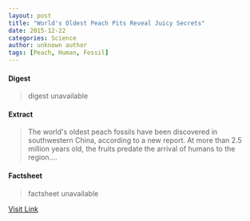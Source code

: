 ```yaml
---
layout: post
title: "World's Oldest Peach Pits Reveal Juicy Secrets"
date: 2015-12-22
categories: Science
author: unknown author
tags: [Peach, Human, Fossil]
---
```



#### Digest
>digest unavailable

#### Extract
>The world's oldest peach fossils have been discovered in southwestern China, according to a new report. At more than 2.5 million years old, the fruits predate the arrival of humans to the region....

#### Factsheet
>factsheet unavailable

[Visit Link](http://www.livescience.com/52952-oldest-peach-fossils-discovered.html)


